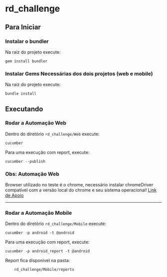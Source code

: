 # rd_challenge

## Para Iniciar ##


### Instalar o bundler ###
Na raiz do projeto execute:
```shell
gem install bundler
```

### Instalar Gems Necessárias dos dois projetos (web e mobile)  ###
Na raiz do projeto execute:
```shell
bundle install
```

## Executando ##

### Rodar a Automação Web ###
Dentro do diretório `rd_challenge/Web` execute:
```shell
cucumber 
```
Para uma execução com report, execute:
```shell
cucumber --publish
```

### Obs: Automação Web ###
Browser utilizado no teste é o chrome, necessário instalar chromeDriver compatível com a versão local do chrome e seu sistema operacional! [Link de Apoio](https://chromedriver.chromium.org/downloads)


______________________________________________________________________________________________________

### Rodar a Automação Mobile ###
Dentro do diretório `rd_challenge/Mobile` execute:
```shell
cucumber -p android -t @android
```
Para uma execução com report, execute:
```shell
cucumber -p android_report -t @android
```

Report fica disponivel na pasta:
```shell
    rd_challenge/Mobile/reports
```
